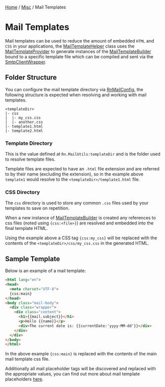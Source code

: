 [Home](/README.md) / [Misc](/docs/misc/README.md) / Mail Templates

# Mail Templates
Mail templates can be used to reduce the amount of embedded `HTML` and `CSS` in your applications, the [MailTemplateHelper](/docs/helpers/MailTemplateHelper.md) class uses the [MailTemplateProvider](/docs/providers/MailTemplateProvider.md) to generate instances of the [MailTemplateBuilder](/docs/builders/MailTemplateBuilder.md) bound to a specific template file which can be compiled and sent via the [SmtpClientWrapper](/docs/wrappers/SmtpClientWrapper.md).

## Folder Structure
You can configure the mail template directory via [RnMailConfig](/docs/configuration/RnMailConfig.md), the following structure is expected when resolving and working with mail templates.

    <templateDir>
    |- css
    |  |- my_css.css
    |  |- another.css
    |- template1.html
    |- template2.html

### Template Directory
This is the value defined at `Rn.MailUtils:templateDir` and is the folder used to resolve template files.

Template files are expected to have an `.html` file extension and are referred to by their name (excluding the extension), so in the example above `template1` would resolve to the `<templateDir>/template1.html` file.

### CSS Directory
The `css` directory is used to store any common `.css` files used by your templates to save on repetition.

When a new instance of [MailTemplateBuilder](/docs/builders/MailTemplateBuilder.md) is created any references to css files (noted using `{css:<file>}`) are resolved and embedded into the final template HTML.

Using the example above a CSS tag `{css:my_css}` will be replaced with the contents of the `<templateDir>/css/my_css.css` in the generated HTML.

## Sample Template
Below is an example of a mail template:

```html
<html lang="en">
<head>
  <meta charset="UTF-8">
  {css:main}
</head>
<body class="mail-body">
  <div class="wrapper">
    <div class="content">
      <h1>{{mail.subject}}</h1>
      <p>Hello {{name}}</p>
      <div>The current date is: {{currentDate:'yyyy-MM-dd'}}</div>
    </div>
  </div>
</body>
</html>
```

In the above example `{css:main}` is replaced with the contents of the main mail template css file.

Additionally all mail placeholder tags will be discovered and replaced with the appropriate values, you can find out more about mail template placeholders [here](/docs/misc/MailTemplatePlaceholders.md).
